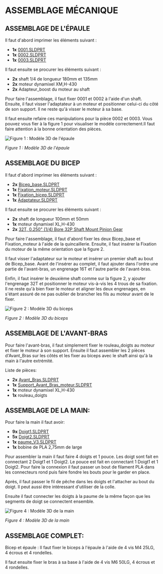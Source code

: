 # ASSEMBLAGE MÉCANIQUE

## ASSEMBLAGE DE L'ÉPAULE

Il faut d'abord imprimer les éléments suivant :
- **1x** [0001.SLDPRT](https://github.com/ThomasMaher027/Uppercut/tree/main/Mécanique/3D%20CAD/En%20cours/Épaule_test_2)
- **1x** [0002.SLDPRT](https://github.com/ThomasMaher027/Uppercut/tree/main/Mécanique/3D%20CAD/En%20cours/Épaule_test_2)
- **1x** [0003.SLDPRT](https://github.com/ThomasMaher027/Uppercut/tree/main/Mécanique/3D%20CAD/En%20cours/Épaule_test_2)

Il faut ensuite se procurer les éléments suivant :
- **2x** shaft 1/4 de longueur 180mm et 135mm
- **2x** moteur dynamixel XM,H-430
- **2x** Adapteur_boost du moteur au shaft
	
Pour faire l'assemblage, il faut fixer 0001 et 0002 à l'aide d'un shaft. Ensuite, il faut visser l'adaptateur à un moteur et positionner celui-ci du côté de son support. Il ne reste qu'à visser le moteur à sa base. 

Il faut ensuite refaire ces manipulations pour la pièce 0002 et 0003. Vous pouvez vous fier à la figure 1 pour visualiser le modèle correctement.Il faut faire attention à la bonne orientation des pièces. 

![Figure 1 : Modèle 3D de l'épaule](https://github.com/ThomasMaher027/Uppercut/blob/main/Mécanique/figure_1.png)

*Figure 1 : Modèle 3D de l'épaule*

## ASSEMBLAGE DU BICEP
Il faut d'abord imprimer les éléments suivant :
- **2x** [Bicep_base.SLDPRT](https://github.com/ThomasMaher027/Uppercut/tree/main/Mécanique/3D%20CAD/En%20cours/Coude_VF)
- **1x** [Fixation_moteur.SLDPRT](https://github.com/ThomasMaher027/Uppercut/tree/main/Mécanique/3D%20CAD/En%20cours/Coude_VF)
- **1x** [Fixation_bicep.SLDPRT](https://github.com/ThomasMaher027/Uppercut/tree/main/Mécanique/3D%20CAD/En%20cours/Coude_VF)
- **1x** [Adaptateur.SLDPRT](https://github.com/ThomasMaher027/Uppercut/tree/main/Mécanique/3D%20CAD/En%20cours/Coude_VF)

Il faut ensuite se procurer les éléments suivant :
- **2x** shaft de longueur 100mm et 50mm
- **1x** moteur dynamixel XL,H-430
- **2x** [32T, 0.250" (1/4) Bore 32P Shaft Mount Pinion Gear](https://www.servocity.com/32t-0-250-1-4-bore-32p-shaft-mount-pinion-gear/)

Pour faire l'assemblage, il faut d'abord fixer les deux Bicep_base et Fixation_moteur à l'aide de la quincaillerie. Ensuite, il faut insérer la Fixation du moteur de la même orientation que la figure 2.
	
Il faut visser l'adaptateur sur le moteur et insérer un premier shaft au bout de Bicep_base. Avant de l'insérer au complet, il faut ajouter dans l'ordre une partie de l'avant-bras, un engrenage 16T et l'autre partie de l'avant-bras.
	
Enfin, il faut insérer le deuxième shaft comme sur la figure 2, y ajouter l'engrenage 32T et positionner le moteur vis-à-vis les 4 trous de sa fixation. Il ne reste qu'à bien fixer le moteur et aligner les deux engrenages, en s'étant assuré de ne pas oublier de brancher les fils au moteur avant de le fixer.  

![Figure 2 : Modèle 3D du biceps](https://github.com/ThomasMaher027/Uppercut/blob/main/Mécanique/figure_2.png)

*Figure 2 : Modèle 3D du biceps*

## ASSEMBLAGE DE L'AVANT-BRAS
Pour faire l'avant-bras, il faut simplement fixer le rouleau_doigts au moteur et fixer le moteur à son support. Ensuite il faut assembler les 2 pièces d'Avant_Bras sur les côtés et les fixer au biceps avec le shaft ainsi qu'à la main à l'autre extrémité.
	
Liste de pièces:
- **2x** [Avant_Bras.SLDPRT](https://github.com/ThomasMaher027/Uppercut/tree/main/Mécanique/3D%20CAD/En%20cours/Avant_Bras)
- **1x** [Support_Avant_Bras_moteur.SLDPRT](https://github.com/ThomasMaher027/Uppercut/tree/main/Mécanique/3D%20CAD/En%20cours/Support)
- **1x** moteur dynamixel XL,H-430
- **1x** rouleau_doigts

## ASSEMBLAGE DE LA MAIN:
Pour faire la main il faut avoir:
- **9x** [Doigt1.SLDPRT](https://github.com/ThomasMaher027/Uppercut/tree/main/Mécanique/3D%20CAD/En%20cours/doigt)
- **5x** [Doigt2.SLDPRT](https://github.com/ThomasMaher027/Uppercut/tree/main/Mécanique/3D%20CAD/En%20cours/doigt)
- **1x** [paume_V3.SLDPRT](https://github.com/ThomasMaher027/Uppercut/tree/main/Mécanique/3D%20CAD/En%20cours/Paume)
- **1x** bobine de PLA 2,75mm de large
	
Pour assembler la main il faut faire 4 doigts et 1 pouce. Les doigt sont fait en connectant 2 Doigt1 et 1 Doigt2. Le pouce est fait en connectant 1 Doigt1 et 1 Doigt2. Pour faire la connexion il faut passer un bout de filament PLA dans les connecteurs rond puis faire fondre les bouts pour le garder en place.
	
Après, il faut passer le fil de pêche dans les doigts et l'attacher au bout du doigt. Il peut aussi être intéressant d'utiliser de la colle.
	
Ensuite il faut connecter les doigts à la paume de la même façon que les segments de doigt se connectent ensemble.

![Figure 4 : Modèle 3D de la main](https://github.com/ThomasMaher027/Uppercut/blob/main/Mécanique/figure_4.png)

*Figure 4 : Modèle 3D de la main*

## ASSEMBLAGE COMPLET:
	
Bicep et épaule : Il faut fixer le biceps à l'épaule à l'aide de 4 vis M4 25LG, 4 écrous et 4 rondelles.
	
Il faut ensuite fixer le bras à sa base à l'aide de 4 vis M6 50LG, 4 écrous et 4 rondelles.
